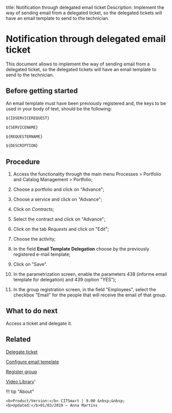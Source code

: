 title: Notification through delegated email ticket
Description: Implement the way of sending email from a delegated ticket, so the delegated tickets will have an email template to send to the technician. 
# Notification through delegated email ticket

This document allows to implement the way of sending email from a delegated ticket, 
so the delegated tickets will have an email template to send to the technician.

Before getting started
--------------------------

An email template must have been previously registered and, the keys to be used
in your body of text, should be the following:

```html
${IDSERVICEREQUEST}

${SERVICENAME}

${REQUESTERNAME}

${DESCRIPTION}
```

Procedure
-------------

1.  Access the functionality through the main menu Processes \> Portfolio and
    Catalog Management \> Portfolio;

2.  Choose a portfolio and click on "Advance";

3.  Choose a service and click on "Advance";

4.  Click on *Contracts*;

5.  Select the contract and click on "Advance";

6.  Click on the tab *Requests* and click on "Edit";

7.  Choose the activity;

8.  In the field **Email Template Delegation** choose by the previously
    registered e-mail template;

9.  Click on "Save".

10.  In the parametrization screen, enable the parameters 438 (informe email
    template for delegation) and 439 (option "YES");
    
11.  In the group registration screen, in the field "Employees", select the checkbox
    "Email" for the people that will receive the email of that group.
    

What to do next
---------------

Access a ticket and delegate it.

Related
-------

[Delegate ticket](/en-us/citsmart-platform-9/processes/tickets/use/delegate-ticket.html)

[Configure email template](/en-us/citsmart-platform-9/platform-administration/email-settings/email-templates-configure-email-template.html)

[Register group](/en-us/citsmart-platform-9/initial-settings/access-settings/user/register-groups.html)

<i class='fa fa-youtube-play  fa-2x' style='color:#97ce17;vertical-align: middle;'> </i> [Video Library](https://www.youtube.com/playlist?list=PLB5qK2uzf2RNemh0QXhtOXntvZ6G6o2B_)'

!!! tip "About"

    <b>Product/Version:</b> CITSmart | 9.00 &nbsp;&nbsp;
    <b>Updated:</b>01/03/2019 – Anna Martins
